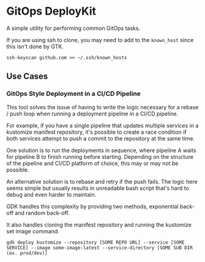 # GitOps DeployKit

A simple utility for performing common GitOps tasks.

If you are using ssh to clone, you may need to add to the `known_host` since
this isn't done by GTK.

```shell
ssh-keyscan github.com >> ~/.ssh/known_hosts
```

## Use Cases

### GitOps Style Deployment in a CI/CD Pipeline

This tool solves the issue of having to write the logic necessary for a
rebase / push loop when running a deployment pipeline in a CI/CD pipeline.

For example, if you have a single pipeline that updates multiple services in a
kustomize manifest repository, it's possible to create a race condition if
both services attempt to push a commit to the repository at the same time.

One solution is to run the deployments in sequence, where pipeline A waits for
pipeline B to finish running before starting.
Depending on the structure of the pipeline and CI/CD platform of choice, this
may or may not be possible.

An alternative solution is to rebase and retry if the push fails.
The logic here seems simple but usually results in unreadable bash script that's
hard to debug and even harder to maintain.

GDK handles this complexity by providing two methods, exponential back-off and
random back-off.

It also handles cloning the manifest repository and running the kustomize set
image command.

```shell
gdk deploy kustomize --repository [SOME REPO URL] --service [SOME SERVICE] --image some-image:latest --service-directory [SOME SUB DIR (ex. prod/dev)]
```
